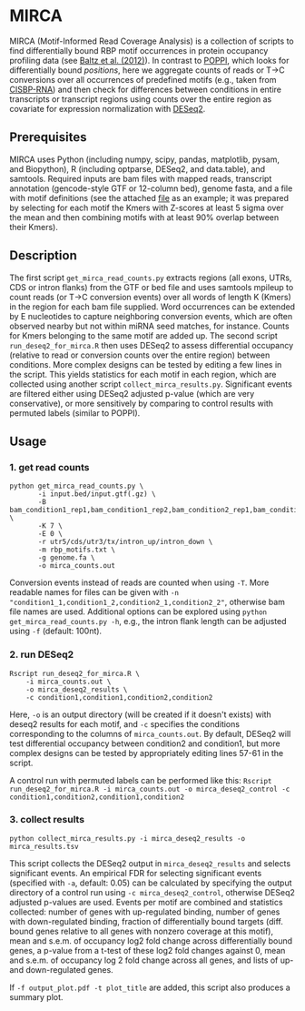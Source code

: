 # MIRCA

MIRCA (Motif-Informed Read Coverage Analysis) is a collection of scripts to find differentially bound RBP motif occurrences in protein occupancy profiling data (see [Baltz et al. (2012)](http://dx.doi.org/10.1016/j.molcel.2012.05.021)). In contrast to [POPPI](http://dx.doi.org/10.1186/gb-2014-15-1-r15), which looks for differentially bound *positions*, here we aggregate counts of reads or T->C conversions over all occurrences of predefined motifs (e.g., taken from [CISBP-RNA](http://cisbp-rna.ccbr.utoronto.ca)) and then check for differences between conditions in entire transcripts or transcript regions using counts over the entire region as covariate for expression normalization with [DESeq2](http://dx.doi.org/10.1186/s13059-014-0550-8).

## Prerequisites
MIRCA uses Python (including numpy, scipy, pandas, matplotlib, pysam, and Biopython), R (including optparse, DESeq2, and data.table), and samtools. Required inputs are bam files with mapped reads, transcript annotation (gencode-style GTF or 12-column bed), genome fasta, and a file with motif definitions (see the attached [file](Mouse_RNAcompete_kmers_condensed.txt) as an example; it was prepared by selecting for each motif the Kmers with Z-scores at least 5 sigma over the mean and then combining motifs with at least 90% overlap between their Kmers).

## Description
The first script ``get_mirca_read_counts.py`` extracts regions (all exons, UTRs, CDS or intron flanks) from the GTF or bed file and uses samtools mpileup to count reads (or T->C conversion events) over all words of length K (Kmers) in the region for each bam file supplied. Word occurrences can be extended by E nucleotides to capture neighboring conversion events, which are often observed nearby but not within miRNA seed matches, for instance. Counts for Kmers belonging to the same motif are added up. The second script ``run_deseq2_for_mirca.R`` then uses DESeq2 to assess differential occupancy (relative to read or conversion counts over the entire region) between conditions. More complex designs can be tested by editing a few lines in the script. This yields statistics for each motif in each region, which are collected using another script ``collect_mirca_results.py``. Significant events are filtered either using DESeq2 adjusted p-value (which are very conservative), or more sensitively by comparing to control results with permuted labels (similar to POPPI).

## Usage

### 1. get read counts
```
python get_mirca_read_counts.py \
       -i input.bed/input.gtf(.gz) \
       -B bam_condition1_rep1,bam_condition1_rep2,bam_condition2_rep1,bam_condition2_rep2 \
       -K 7 \
       -E 0 \
       -r utr5/cds/utr3/tx/intron_up/intron_down \
       -m rbp_motifs.txt \
       -g genome.fa \
       -o mirca_counts.out
```
Conversion events instead of reads are counted when using ``-T``. More readable names for files can be given with ``-n "condition1_1,condition1_2,condition2_1,condition2_2"``, otherwise bam file names are used. Additional options can be explored using ``python get_mirca_read_counts.py -h``, e.g., the intron flank length can be adjusted using ``-f`` (default: 100nt).

### 2. run DESeq2
``` 
Rscript run_deseq2_for_mirca.R \
	-i mirca_counts.out \
	-o mirca_deseq2_results \
	-c condition1,condition1,condition2,condition2 
```
Here, ``-o`` is an output directory (will be created if it doesn't exists) with deseq2 results for each motif, and ``-c`` specifies the conditions corresponding to the columns of ``mirca_counts.out``. By default, DESeq2 will test differential occupancy between condition2 and condition1, but more complex designs can be tested by appropriately editing lines 57-61 in the script.

A control run with permuted labels can be performed like this:
`` Rscript run_deseq2_for_mirca.R -i mirca_counts.out -o mirca_deseq2_control -c condition1,condition2,condition1,condition2 ``


### 3. collect results
``` python collect_mirca_results.py -i mirca_deseq2_results -o mirca_results.tsv ```

This script collects the DESeq2 output in ``mirca_deseq2_results`` and selects significant events. An empirical FDR for selecting significant events (specified with ``-a``, default: 0.05) can be calculated by specifying the output directory of a control run using ``-c mirca_deseq2_control``, otherwise DESeq2 adjusted p-values are used. Events per motif are combined and statistics collected: number of genes with up-regulated binding, number of genes with down-regulated binding, fraction of differentially bound targets (diff. bound genes relative to all genes with nonzero coverage at this motif), mean and s.e.m. of occupancy log2 fold change across differentially bound genes, a p-value from a t-test of these log2 fold changes against 0, mean and s.e.m. of occupancy log 2 fold change across all genes, and lists of up- and down-regulated genes. 

If ``-f output_plot.pdf -t plot_title`` are added, this script also produces a summary plot.
